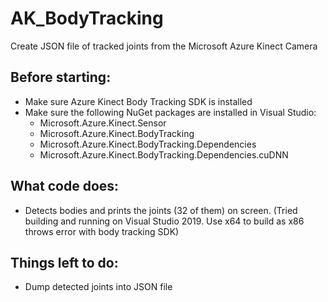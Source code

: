 # AK_BodyTracking
Create JSON file of tracked joints from the Microsoft Azure Kinect Camera

## Before starting:
- Make sure Azure Kinect Body Tracking SDK is installed
- Make sure the following NuGet packages are installed in Visual Studio:
    - Microsoft.Azure.Kinect.Sensor
    - Microsoft.Azure.Kinect.BodyTracking
    - Microsoft.Azure.Kinect.BodyTracking.Dependencies
    - Microsoft.Azure.Kinect.BodyTracking.Dependencies.cuDNN
    
## What code does:
- Detects bodies and prints the joints (32 of them) on screen. (Tried building and running on Visual Studio 2019. Use x64 to build as x86 throws error with body tracking SDK)
    
## Things left to do:
- Dump detected joints into JSON file
